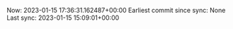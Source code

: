 Now: 2023-01-15 17:36:31.162487+00:00 Earliest commit since sync: None Last sync: 2023-01-15 15:09:01+00:00
